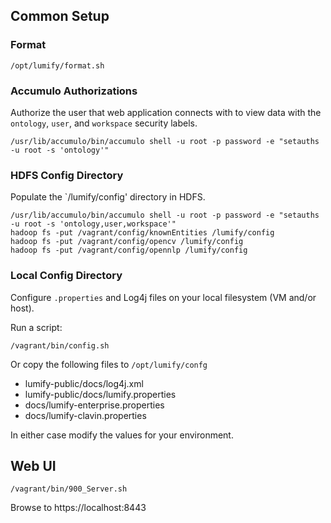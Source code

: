 ## Common Setup

### Format

    /opt/lumify/format.sh


### Accumulo Authorizations

Authorize the user that web application connects with to view data with the `ontology`, `user`, and `workspace` security labels.

    /usr/lib/accumulo/bin/accumulo shell -u root -p password -e "setauths -u root -s 'ontology'"


### HDFS Config Directory

Populate the `/lumify/config' directory in HDFS.

    /usr/lib/accumulo/bin/accumulo shell -u root -p password -e "setauths -u root -s 'ontology,user,workspace'"
    hadoop fs -put /vagrant/config/knownEntities /lumify/config
    hadoop fs -put /vagrant/config/opencv /lumify/config
    hadoop fs -put /vagrant/config/opennlp /lumify/config


### Local Config Directory

Configure `.properties` and Log4j files on your local filesystem (VM and/or host).

Run a script:

    /vagrant/bin/config.sh

Or copy the following files to `/opt/lumify/confg`

- lumify-public/docs/log4j.xml
- lumify-public/docs/lumify.properties
- docs/lumify-enterprise.properties
- docs/lumify-clavin.properties

In either case modify the values for your environment.


## Web UI

    /vagrant/bin/900_Server.sh

Browse to https://localhost:8443
